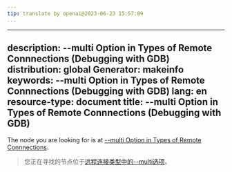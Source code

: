 ```yaml
---
tip: translate by openai@2023-06-23 15:57:09
...
```

---
description: \--multi Option in Types of Remote Connnections (Debugging with GDB)
distribution: global
Generator: makeinfo
keywords: \--multi Option in Types of Remote Connnections (Debugging with GDB)
lang: en
resource-type: document
title: \--multi Option in Types of Remote Connnections (Debugging with GDB)
---

The node you are looking for is at [\--multi Option in Types of Remote Connnections](Connecting.html#g_t_002d_002dmulti-Option-in-Types-of-Remote-Connnections).

> 您正在寻找的节点位于[远程连接类型中的--multi选项](Connecting.html#g_t_002d_002dmulti-Option-in-Types-of-Remote-Connnections)。
